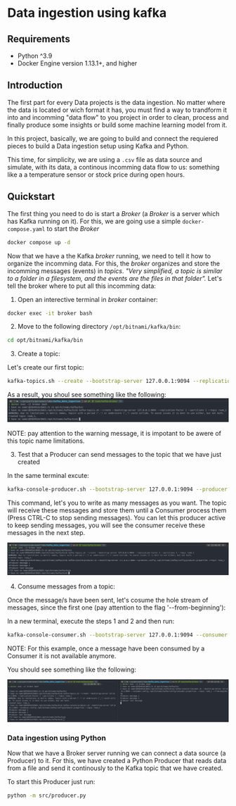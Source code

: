 # Data ingestion using kafka

## Requirements

- Python ^3.9
- Docker Engine version 1.13.1+, and higher

## Introduction

The first part for every Data projects is the data ingestion. No matter where the data is located or wich format it has, you must find a way to trandform it into and incomming "data flow" to you project in order to clean, process and finally produce some insights or build some machine learning model from it. 

In this project, basically, we are going to build and connect the requiered pieces to build a Data ingestion setup using Kafka and Python. 

This time, for simplicity, we are using a `.csv` file as data source and simulate, with its data, a continous incomming data flow to us: something like a a temperature sensor or stock price during open hours.


## Quickstart

The first thing you need to do is start a *Broker* (a *Broker* is a server which has Kafka running on it). For this, we are going use a simple `docker-compose.yaml` to start the *Broker*

```bash
docker compose up -d
```

Now that we have a the Kafka *broker* running, we need to tell it how to organize the incomming data. For this, the *broker* organizes and store the incomming messages (events) in *topics*. *"Very simplified, a topic is similar to a folder in a filesystem, and the events are the files in that folder".* Let's tell the broker where to put all this incomming data:

1. Open an interective terminal in *broker* container:

```bash
docker exec -it broker bash
```

2. Move to the following directory `/opt/bitnami/kafka/bin`:
```bash
cd opt/bitnami/kafka/bin
```

3. Create a topic:

Let's create our first topic:
```bash
kafka-topics.sh --create --bootstrap-server 127.0.0.1:9094 --replication-factor 1 --partitions 1 --topic room_1
```

As a result, you shoul see something like the following:
![](images/kafka_create_topic.png)

NOTE: pay attention to the warning message, it is impotant to be awere of this topic name limitations.


3. Test that a Producer can send messages to the topic that we have just created

In the same terminal excute:

```bash
kafka-console-producer.sh --bootstrap-server 127.0.0.1:9094 --producer.config /opt/bitnami/kafka/config/producer.properties --topic room_1
```
This command, let's you to write as many messages as you want. The topic will receive these messages and store them until a Consumer process them (Press CTRL-C to stop sending messages). You can let this producer active to keep sending messages, you will see the consumer receive these messages in the next step.

![](images/kafka_producer.png)

4. Consume messages from a topic:

Once the message/s have been sent, let's cosume the hole stream of messages, since the first one (pay attention to the flag '--from-beginning'):

In a new terminal, execute the steps 1 and 2 and then run:

```bash
kafka-console-consumer.sh --bootstrap-server 127.0.0.1:9094 --consumer.config /opt/bitnami/kafka/config/consumer.properties --topic room_1 --from-beginning
```

NOTE: For this example, once a message have been consumed by a Consumer it is not available anymore.

You should see something like the following:

![](images/kafka_producer_consumer.png)

### Data ingestion using Python

Now that we have a Broker server running we can connect a data source (a Producer) to it. 
For this, we have created a Python Producer that reads data from a file and send it continously to the Kafka topic that we have created. 

To start this Producer just run:

```bash
python -m src/producer.py
```